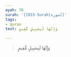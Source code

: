```yaml
---
ayah: 76
surah: '[[015-Surah|سورة]]'
tags:
- quran
text: وَإِنَّهَا لَبِسَبِيلٍ مُّقِيمٍ

---
```

> وَإِنَّهَا لَبِسَبِيلٍ مُّقِيمٍ
